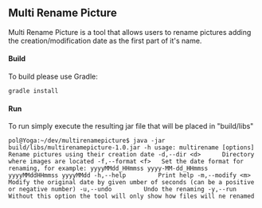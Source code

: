 ## Multi Rename Picture

Multi Rename Picture is a tool that allows users to rename pictures adding the creation/modification date as the
first part of it's name.


#### Build

To build please use Gradle:

`gradle install`

#### Run

To run simply execute the resulting jar file that will be placed in "build/libs"


`pol@Yoga:~/dev/multirenamepicture$ java -jar build/libs/multirenamepicture-1.0.jar -h
usage: multirename [options]
Rename pictures using their creation date
 -d,--dir <d>      Directory where images are located
 -f,--format <f>   Set the date format for renaming, for example:
                   yyyyMMdd_HHmmss
                   yyyy-MM-dd_HHmmss
                   yyyyMMddHHmmss
                   yyyyMMdd
 -h,--help         Print help
 -m,--modify <m>   Modify the original date by given umber of seconds (can be a positive or negative number)
 -u,--undo         Undo the renaming
 -y,--run          Without this option the tool will only show how files will ne renamed`
